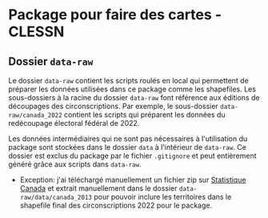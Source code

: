 # Package pour faire des cartes - CLESSN



## Dossier `data-raw`
Le dossier `data-raw` contient les scripts roulés en local qui permettent de préparer les données utilisées dans ce package comme les shapefiles. Les sous-dossiers à la racine du dossier `data-raw` font référence aux éditions de découpages des circonscriptions. Par exemple, le sous-dossier `data-raw/canada_2022` contient les scripts qui préparent les données du redécoupage électoral fédéral de 2022.

Les données intermédiaires qui ne sont pas nécessaires à l'utilisation du package sont stockées dans le dossier `data` à l'intérieur de `data-raw`. Ce dossier est exclus du package par le fichier `.gitignore` et peut entièrement généré grâce aux scripts dans `data-raw`.

- Exception: j'ai téléchargé manuellement un fichier zip sur [Statistique Canada](https://www12.statcan.gc.ca/census-recensement/2021/geo/sip-pis/boundary-limites/index2021-eng.cfm?Year=21) et extrait manuellement dans le dossier `data-raw/data/canada_2013` pour pouvoir inclure les territoires dans le shapefile final des circonscriptions 2022 pour le package.


